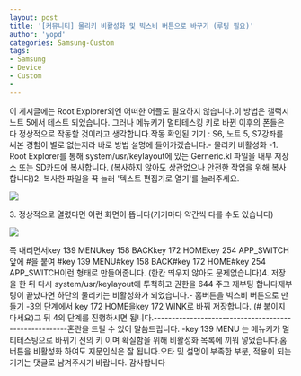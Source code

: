 ```yaml
---
layout: post
title: '[커뮤니티] 물리키 비활성화 및 빅스비 버튼으로 바꾸기 (루팅 필요)'
author: 'yopd'
categories: Samsung-Custom
tags:
- Samsung
- Device
- Custom
-
---
```



<script> location.href='https://cafe.naver.com/develoid/727739' ; </script>

<p>이 게시글에는 Root Explorer외엔 어떠한 어플도 필요하지 않습니다.이 방법은 갤럭시 노트 5에서 테스트 되었습니다. 그러나 메뉴키가 멀티테스킹 키로 바뀐 이후의 폰들은 다 정상적으로 작동할 것이라고 생각합니다.작동 확인된 기기 : S6, 노트 5, S7강좌를 써본 경험이 별로 없는지라 바로 방법 설명에 들어가겠습니다.- 물리키 비활성화 -1. Root Explorer를 통해 system/usr/keylayout에 있는 Gerneric.kl 파일을 내부 저장소 또는 SD카드에 복사합니다. (복사하지 않아도 상관없으나 안전한 작업을 위해 복사합니다)2. 복사한 파일을 꾹 눌러 '텍스트 편집기로 열기'를 눌러주세요.</p>
<img src="https://cafeptthumb-phinf.pstatic.net/MjAxNzA3MTZfOTgg/MDAxNTAwMjExNjQ1NzAx.StzN5_jHH33wXvHrXUmrjN91Qq6qmRgrP_cH4P3p2Wwg.Tal-AaMe4lK3yFkeeGcx_sdMOW3RYSmoVTR1NHaPpHAg.JPEG.schenker7/externalFile.jpg?type=w740"><p>3. 정상적으로 열렸다면 이런 화면이 뜹니다(기기마다 약간씩 다를 수도 있습니다)</p>
<img src="https://cafeptthumb-phinf.pstatic.net/MjAxNzA3MTZfMTcy/MDAxNTAwMjExMzI4Njc0.hnK3QIeaVK7xUzCq0B64FMnKpWqsxJ2-l2hnxzktjX0g.rNXPJT5aJYOqBZHqjm2BaqZOc_CUb_Piasu8mk8PSVsg.JPEG.schenker7/externalFile.jpg?type=w740"><p>쭉 내리면서key 139 MENUkey 158 BACKkey 172 HOMEkey 254 APP_SWITCH앞에 #을 붙여 #key 139 MENU#key 158 BACK#key 172 HOME#key 254 APP_SWITCH이런 형태로 만들어줍니다. (한칸 띄우지 않아도 문제없습니다)4. 저장을 한 뒤 다시 system/usr/keylayout에 투척하고 권한을 644 주고 재부팅 합니다재부팅이 끝났다면 하단의 물리키는 비활성화가 되었습니다.- 홈버튼을 빅스비 버튼으로 만들기 -3의 단계에서 key 172 HOME을key 172 WINK로 바꿔 저장합니다. (# 붙이지 마세요)그 뒤 4의 단계를 진행하시면 됩니다.------------------------------------------------------혼란을 드릴 수 있어 말씀드립니다. -key 139 MENU 는 메뉴키가 멀티테스팅으로 바뀌기 전의 키 이며 확실함을 위해 비활성화 목록에 끼워 넣었습니다.홈버튼을 비활성화 하여도 지문인식은 잘 됩니다.오타 및 설명이 부족한 부분, 적용이 되는 기기는 댓글로 남겨주시기 바랍니다. 감사합니다</p>

